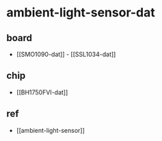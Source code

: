 
# ambient-light-sensor-dat

## board 

- [[SMO1090-dat]] - [[SSL1034-dat]] 


## chip 
- [[BH1750FVI-dat]]

## ref 

- [[ambient-light-sensor]]
